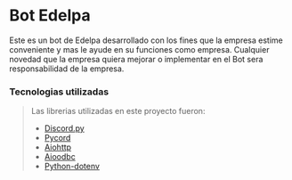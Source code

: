 # Bot Edelpa

Este es un bot de Edelpa desarrollado con los fines que la empresa estime conveniente y mas le ayude en su funciones como empresa. 
Cualquier novedad que la empresa quiera mejorar o implementar en el Bot sera responsabilidad de la empresa.

### Tecnologias utilizadas

>Las librerias utilizadas en este proyecto fueron:
> - [Discord.py](https://discordpy.readthedocs.io/en/stable/)
> - [Pycord](https://docs.pycord.dev/en/stable/)
> - [Aiohttp](https://docs.aiohttp.org/en/stable/)
> - [Aioodbc](https://github.com/aio-libs/aioodbc)
> - [Python-dotenv](https://pypi.org/project/python-dotenv/)







